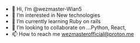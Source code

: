 - 👋 Hi, I’m @wezmaster-Wian5
- 👀 I’m interested in New technologies 
- 🌱 I’m currently learning Ruby on rails
- 💞️ I’m looking to collaborate on ...Python, React, 
- 📫 How to reach me wezmasterofficial@proton.me

<!---
wezmaster-Wian5/wezmaster-Wian5 is a ✨ special ✨ repository because its `README.md` (this file) appears on your GitHub profile.
You can click the Preview link to take a look at your changes.
--->
